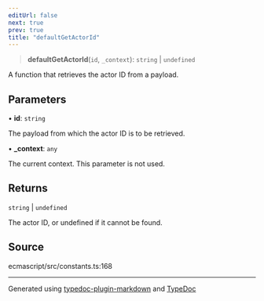 ```yaml
---
editUrl: false
next: true
prev: true
title: "defaultGetActorId"
---
```


> **defaultGetActorId**(`id`, `_context`): `string` \| `undefined`

A function that retrieves the actor ID from a payload.

## Parameters

• **id**: `string`

The payload from which the actor ID is to be retrieved.

• **\_context**: `any`

The current context. This parameter is not used.

## Returns

`string` \| `undefined`

The actor ID, or undefined if it cannot be found.

## Source

ecmascript/src/constants.ts:168

***

Generated using [typedoc-plugin-markdown](https://www.npmjs.com/package/typedoc-plugin-markdown) and [TypeDoc](https://typedoc.org/)
